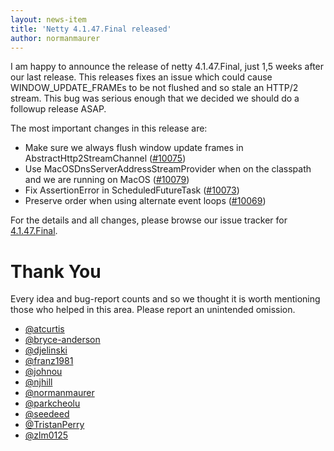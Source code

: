 ```yaml
---
layout: news-item
title: 'Netty 4.1.47.Final released'
author: normanmaurer
---
```


I am happy to announce the release of netty 4.1.47.Final, just 1,5 weeks after our last release. This releases fixes an issue which could cause WINDOW_UPDATE_FRAMEs to be not flushed and so stale an HTTP/2 stream. This bug was serious enough that we decided we should do a followup release ASAP.

The most important changes in this release are:

* Make sure we always flush window update frames in AbstractHttp2StreamChannel ([#10075](https://github.com/netty/netty/pull/10075))
* Use MacOSDnsServerAddressStreamProvider when on the classpath and we are running on MacOS ([#10079](https://github.com/netty/netty/pull/10079))
* Fix AssertionError in ScheduledFutureTask ([#10073](https://github.com/netty/netty/pull/10073))
* Preserve order when using alternate event loops ([#10069](https://github.com/netty/netty/pull/10069))

For the details and all changes, please browse our issue tracker for [4.1.47.Final](https://github.com/netty/netty/issues?q=milestone%3A4.1.47.Final+is%3Aclosed). 


# Thank You

Every idea and bug-report counts and so we thought it is worth mentioning those who helped in this area. Please report an unintended omission.
 
* [@atcurtis](https://github.com/atcurtis)
* [@bryce-anderson](https://github.com/bryce-anderson)
* [@djelinski](https://github.com/djelinski)
* [@franz1981](https://github.com/franz1981)
* [@johnou](https://github.com/johnou)
* [@njhill](https://github.com/njhill)
* [@normanmaurer](https://github.com/normanmaurer)
* [@parkcheolu](https://github.com/parkcheolu)
* [@seedeed](https://github.com/seedeed)
* [@TristanPerry](https://github.com/TristanPerry)
* [@zlm0125](https://github.com/zlm0125)

         